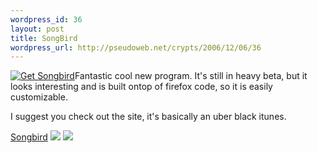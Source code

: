 ```yaml
--- 
wordpress_id: 36
layout: post
title: SongBird
wordpress_url: http://pseudoweb.net/crypts/2006/12/06/36
---
```

<a href="http://songbirdnest.com"><img border="0" alt="Get Songbird" src="http://songbirdnest.com/files/images/button_headphones.png" /></a>Fantastic cool new program. It's still in heavy beta, but it looks interesting and is built ontop of firefox code, so it is easily customizable.

I suggest you check out the site, it's basically an uber black itunes.

<a href="http://www.songbirdnest.com">Songbird</a>
<a href="http://www.songbirdnest.com/themes/gespaa_customized/screenshot_library.png">
<img border="0" src="http://www.songbirdnest.com/themes/gespaa_customized/screenthumb_library.png" /></a>
<a href="http://www.songbirdnest.com/themes/gespaa_customized/screenshot_lastfm.png">
<img border="0" src="http://www.songbirdnest.com/themes/gespaa_customized/screenthumb_lastfm.png" /></a>

